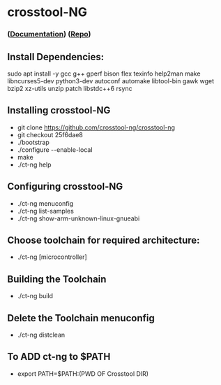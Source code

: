 # crosstool-NG

### ([Documentation](https://crosstool-ng.github.io/docs/)) ([Repo](https://github.com/crosstool-ng/crosstool-ng))

## Install Dependencies:
  sudo apt install -y gcc g++ gperf bison flex texinfo help2man make libncurses5-dev python3-dev autoconf automake libtool-bin gawk wget bzip2 xz-utils unzip patch libstdc++6 rsync


## Installing crosstool-NG
  - git clone https://github.com/crosstool-ng/crosstool-ng
  - git checkout 25f6dae8
  - ./bootstrap
  - ./configure --enable-local
  - make
  - ./ct-ng help 

## Configuring crosstool-NG
- ./ct-ng menuconfig
- ./ct-ng list-samples
- ./ct-ng show-arm-unknown-linux-gnueabi

## Choose toolchain for required architecture:
- ./ct-ng [microcontroller]

## Building the Toolchain
- ./ct-ng build

## Delete the Toolchain menuconfig
- ./ct-ng distclean

## To ADD ct-ng to $PATH
- export PATH=$PATH:(PWD OF Crosstool DIR)
